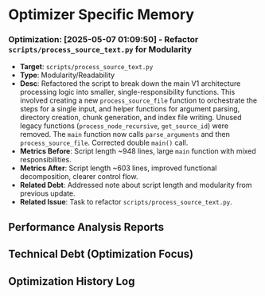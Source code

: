 # Optimizer Specific Memory
<!-- Entries below should be added reverse chronologically (newest first) -->

### Optimization: [2025-05-07 01:09:50] - Refactor `scripts/process_source_text.py` for Modularity
- **Target**: `scripts/process_source_text.py`
- **Type**: Modularity/Readability
- **Desc**: Refactored the script to break down the main V1 architecture processing logic into smaller, single-responsibility functions. This involved creating a new `process_source_file` function to orchestrate the steps for a single input, and helper functions for argument parsing, directory creation, chunk generation, and index file writing. Unused legacy functions (`process_node_recursive`, `get_source_id`) were removed. The `main` function now calls `parse_arguments` and then `process_source_file`. Corrected double `main()` call.
- **Metrics Before**: Script length ~948 lines, large `main` function with mixed responsibilities.
- **Metrics After**: Script length ~603 lines, improved functional decomposition, clearer control flow.
- **Related Debt**: Addressed note about script length and modularity from previous update.
- **Related Issue**: Task to refactor `scripts/process_source_text.py`.
## Performance Analysis Reports
<!-- Append report summaries using the format below -->

## Technical Debt (Optimization Focus)
<!-- Append tech debt details using the format below -->

## Optimization History Log
<!-- Append optimization details using the format below -->